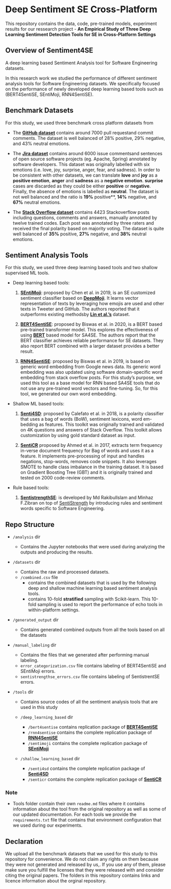 # Deep Sentiment SE Cross-Platform

This repository contains the data, code, pre-trained models, experiment results for our ressearch project - **An Empirical Study of Three Deep Learning Sentiment Detection Tools for SE in Cross-Platform Settings** 

## Overview of Sentiment4SE
A deep learning based Sentiment Analysis tool for Software Engineering datasets.

In this research work we studied the performance of different sentiment analysis tools for Software Engineering datasets. We specifically focused on the performance
of newly developed deep learning based tools such as (BERT4SentiSE, SEntiMoji, RNN4SentiSE).

## Benchmark Datasets
For this study, we used three benchmark cross platform datasets from 
<!-- 1. **GitHub**, 
2. **Jira**, and 
3. **Stack Overflow**.  -->
- The **[GitHub dataset](https://dl.acm.org/doi/abs/10.1145/3379597.3387446?casa_token=IVm2ckwP7tkAAAAA%3AiI5wI10i1PLqO39hFeWZgN1PcXNrDOUO61cbVuglZcAAm9uY9WkWngpiN9fmPsrhNb5FVasPGjDPtg)** contains around 7000 pull requestand commit comments. The  dataset is well balanced of 28% positive, 29% negative, and 43% neutral emotions.

- The **[Jira dataset]()** contains around 6000 issue commentsand sentences of open source software projects (eg. Apache, Spring) annotated by software developers. This dataset was originally labelled with six emotions (i.e. love, joy, surprise, anger, fear, and sadness). In order to be consistent with other datasets, we can translate **love** and **joy** as a **positive emotion**, **anger** and **sadness** as a **negative emotion**. **surprise** cases are discarded as they could be either **positive** or **negative**.  Finally, the absence of emotions is labelled as **neutral**.  The  dataset is  not  well  balanced and the ratio is  **19%**  positive**,  **14%** negative, and **67%** neutral emotions.

- The **[Stack Overflow dataset](https://github.com/collab-uniba/Senti4SD)** contains  4423  Stackoverflow  posts  including  questions,  comments  and  answers, manually  annotated  by  twelve  trained  codes.  Each  post  was annotated by three raters and received the final polarity based on  majority  voting.  The  dataset  is  quite  well  balanced of  **35%** positive,  **27%**  negative, and **38%**  neutral  emotions.  

## Sentiment Analysis Tools
For this study, we used three deep learning based tools and two shallow supervised ML tools.

- Deep learning based tools:
  1. **[SEntiMoji](https://dl.acm.org/doi/abs/10.1145/3338906.3338977?casa_token=JvLUZ9UaM-MAAAAA%3AaX4Xio8roPclBdjeTgfKQ0pHqCr4vZxo3lMxcSW6SbWIYkxba6hjc9534BRBfZqaz09xUuFGzf869A)**: proposed by Chen et al. in 2019, is an  SE customized  sentiment  classifier  based  on  **[DeepMoji](https://arxiv.org/abs/1708.00524)**. It learns vector representation of texts by leveraging how emojis  are  used  and  other  texts  in  Tweeter  and  GitHub. The authors reported that it outperforms existing methodsby **[Lin et al.’s](https://sentiment-se.github.io/replication.zip)** dataset.
  
  2. **[BERT4SentiSE](https://ieeexplore.ieee.org/document/9240599)**: proposed by Biswas et al. in 2020, is a BERT based pre-trained transformer model. This  explores  the effectiveness  of  using  **[BERT](https://arxiv.org/pdf/1810.04805.pdf&usg=ALkJrhhzxlCL6yTht2BRmH9atgvKFxHsxQ)**  based  model  for  SA4SE.  The  authors  report  that the BERT classifier achieves reliable performance for SE datasets. They also report BERT combined with a larger dataset provides a better result.

  3. **[RNN4SentiSE](https://2019.msrconf.org/details/msr-2019-papers/22/Exploring-Word-Embedding-Techniques-to-Improve-Sentiment-Analysis-of-Software-Enginee)**: proposed by Biswas et al. in 2019,  is  based  on  generic  word embedding  from  Google  news  data.  Its  generic  word embedding  was  also  updated  using  software  domain-specific word embedding from stack overflow posts. For this study’s purpose, we  used this tool as a base model for  RNN  based  SA4SE  tools  that  do  not  use  any  pre-trained  word  vectors  and  fine-tuning.  So,  for  this  tool, we generated our own word embedding.

- Shallow ML based tools:
  1. **[Senti4SD](https://link.springer.com/article/10.1007/s10664-017-9546-9)**: proposed by Calefato et al. in 2018,  is  a  polarity  classifier  that uses  a  bag  of  words  (BoW),  sentiment  lexicons,  word  em-bedding  as  features.  This  toolkit  was  originally  trained  and validated on 4K questions and answers of Stack Overflow. This toolkit allows customization by using gold standard dataset as input.
   
  2. **[SentiCR](https://ieeexplore.ieee.org/document/8115623)** proposed by Ahmed et al. in 2017,  extracts  term  frequency  in-verse  document  frequency  for  Bag  of  words  and  uses  it  as a  feature.  It  implements  pre-processing  of  input  and  handles negations, stop-words, removes code snippets. It also leverages SMOTE  to  handle  class  imbalance  in  the  training  dataset.  It is based on Gradient Boosting Tree (GBT) and it is originally trained and tested on 2000 code-review comments.

- Rule based tools:
  1. **[SentistrengthSE](https://doi.org/10.1016/j.jss.2018.08.030)**: is developed by Md RakibulIslam and Minhaz F.Zibran on top of [SentiStrength](https://doi.org/10.1002/asi.21416) by introducing rules and sentiment words specific to Software Engineering. 
  

<!-- ## Tools Overview
Tools folder contain their own `readme.md` file where it contains information about the tool from the original repository as well as some of our updated documentation. For each tools we provide the `requirements.txt` file that contains that environment configuration that we used during our experiments. -->

## Repo Structure
- `/analysis` dir
  - Contains the Jupyter notebooks that were used during analyzing the outputs and producing the results.
- `/datasets` dir
  - Contains the raw and processed datasets.
  - `/combined.csv` file 
    - contains the combined datasets that is used by the following deep and shallow machine learning based sentiment analysis tools. 
    - contains 10-fold **stratified** sampling with Scikit-learn. This 10-fold sampling is used to report the performance of echo tools in within-platform settings.

- `/generated_output` dir
  - Contains generated combined outputs from all the tools based on all the datasets

- `/manual_labeling` dir
  - Contains the files that we generated after performing manual labeling.
  - `error_categorization.csv` file contains labeling of BERT4SentiSE and SEntiMoji errors.
  - `sentistrengthse_errors.csv` file contains labeling of SentistrentSE errors.
- `/tools` dir
  - Contains source codes of all the sentiment analysis tools that are used in this study
  - `/deep_learning_based` dir
    - `/bert4sentise` contains replication package of **[BERT4SentiSE](https://www.dropbox.com/sh/0dzw55rqo7e6k2g/AADS5M6QIbi9w3ntKqVesWtWa/Code?dl=0&subfolder_nav_tracking=1)**
    - `/rnn4sentise` contains the complete replication package of **[RNN4SentiSE](https://www.dropbox.com/sh/0dzw55rqo7e6k2g/AADS5M6QIbi9w3ntKqVesWtWa/Code?dl=0&subfolder_nav_tracking=1)**
    - `/sentimoji` contains the complete replication package of **[SEntiMoji](https://github.com/SEntiMoji/SEntiMoji)**
  
  - `/shallow_learning_based` dir
    - `/senti4sd` contains the complete replication package of **[Senti4SD](https://github.com/collab-uniba/Senti4SD)**
    - `/senticr` contains the complete replication package of **[SentiCR](https://github.com/senticr/SentiCR/)**


### Note
- Tools folder contain their own `readme.md` files where it contains information about the tool from the original repository as well as some of our updated documentation. For each tools we provide the `requirements.txt` file that contains that environment configuration that we used during our experiments.



## Declaration
We upload all the benchmark datasets that we used for this study to this repository for convenience.  We do not claim any rights on them because they were not generated and released by us,. If you use any of them, please make sure you fulfill the licenses that they were released with and consider citing the original papers. The folders in this repository contains links and licence information about the orginal repository.

